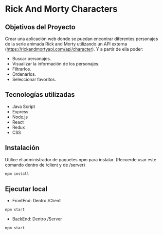 
# **Rick And Morty Characters**

## Objetivos del Proyecto

Crear una aplicación web donde se puedan encontrar diferentes personajes de la serie animada Rick and Morty utilizando un API externa (https://rickandmortyapi.com/api/character). Y a partir de ella poder:

-  Buscar personajes.
-  Visualizar la información de los personajes.
-  Filtrarlos.
-  Ordenarlos.
-  Seleccionar favoritos.


## Tecnologías utilizadas

- Java Script
- Express
- Node.js
- React
- Redux
- CSS
## Instalación

Utilice el administrador de paquetes npm para instalar. (Recuerde usar este comando dentro de /client y de /server)

```bash
npm install
```
## Ejecutar local
- FrontEnd: Dentro /Client

```bash
npm start
```

- BackEnd: Dentro /Server

```bash
npm start
```
